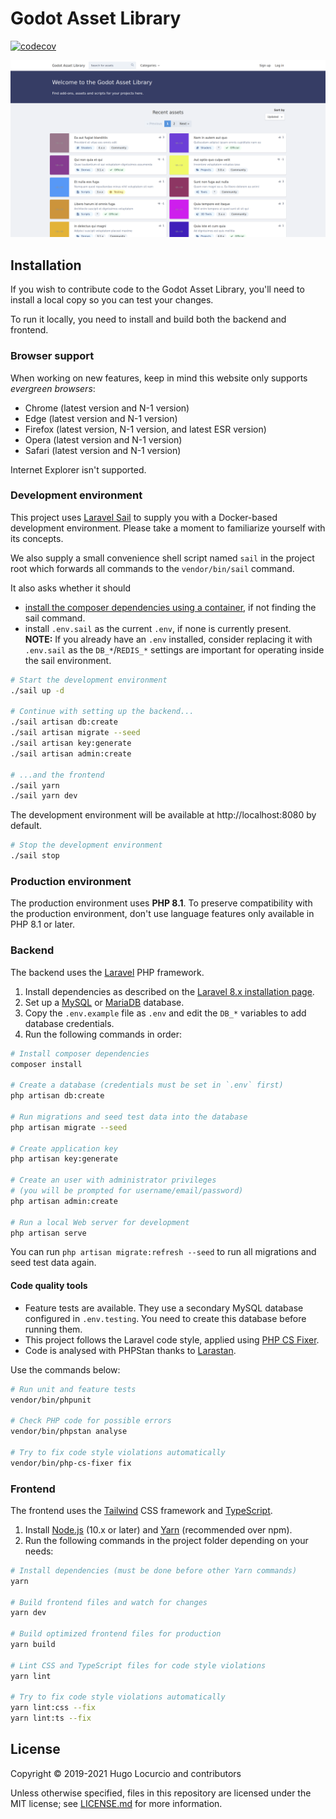 # Godot Asset Library

[![codecov](https://codecov.io/gh/Calinou/godot-asset-library-laravel/branch/master/graph/badge.svg)](https://codecov.io/gh/Calinou/godot-asset-library-laravel)

![Screenshot](https://raw.githubusercontent.com/Calinou/media/master/godot-asset-library-laravel/screenshot.png)

## Installation

If you wish to contribute code to the Godot Asset Library, you'll need to
install a local copy so you can test your changes.

To run it locally, you need to install and build both the backend and frontend.

### Browser support

When working on new features, keep in mind this website only supports
*evergreen browsers*:

- Chrome (latest version and N-1 version)
- Edge (latest version and N-1 version)
- Firefox (latest version, N-1 version, and latest ESR version)
- Opera (latest version and N-1 version)
- Safari (latest version and N-1 version)

Internet Explorer isn't supported.

### Development environment

This project uses [Laravel Sail](https://laravel.com/docs/sail) to supply you with a Docker-based
development environment. Please take a moment to familiarize yourself with its concepts.

We also supply a small convenience shell script named `sail` in the project root which forwards all
commands to the `vendor/bin/sail` command.

It also asks whether it should
- [install the composer dependencies using a container](https://laravel.com/docs/sail#installing-composer-dependencies-for-existing-projects),
  if not finding the sail command.
- install `.env.sail` as the current `.env`, if none is currently present.  
  **NOTE:** If you already have an `.env` installed, consider replacing it with `.env.sail`
  as the `DB_*`/`REDIS_*` settings are important for operating inside the sail environment.

```bash
# Start the development environment
./sail up -d

# Continue with setting up the backend...
./sail artisan db:create
./sail artisan migrate --seed
./sail artisan key:generate
./sail artisan admin:create

# ...and the frontend
./sail yarn
./sail yarn dev
```

The development environment will be available at http://localhost:8080 by default.

```bash
# Stop the development environment
./sail stop
```

### Production environment

The production environment uses **PHP 8.1**. To preserve compatibility with the
production environment, don't use language features only available in PHP 8.1 or
later.

### Backend

The backend uses the [Laravel](https://laravel.com/) PHP framework.

1. Install dependencies as described on the
   [Laravel 8.x installation page](https://laravel.com/docs/8.x/installation).
2. Set up a [MySQL](https://www.mysql.com)
   or [MariaDB](https://mariadb.org/) database.
3. Copy the `.env.example` file as `.env` and edit the `DB_*` variables
   to add database credentials.
4. Run the following commands in order:

```bash
# Install composer dependencies
composer install

# Create a database (credentials must be set in `.env` first)
php artisan db:create

# Run migrations and seed test data into the database
php artisan migrate --seed

# Create application key
php artisan key:generate

# Create an user with administrator privileges
# (you will be prompted for username/email/password)
php artisan admin:create

# Run a local Web server for development
php artisan serve
```

You can run `php artisan migrate:refresh --seed` to run all migrations
and seed test data again.

#### Code quality tools

- Feature tests are available. They use a secondary MySQL database configured
  in `.env.testing`. You need to create this database before running them.
- This project follows the Laravel code style,
  applied using [PHP CS Fixer](https://github.com/FriendsOfPhp/PHP-CS-Fixer).
- Code is analysed with PHPStan thanks to
  [Larastan](https://github.com/nunomaduro/larastan).

Use the commands below:

```bash
# Run unit and feature tests
vendor/bin/phpunit

# Check PHP code for possible errors
vendor/bin/phpstan analyse

# Try to fix code style violations automatically
vendor/bin/php-cs-fixer fix
```

### Frontend

The frontend uses the [Tailwind](https://tailwindcss.com/) CSS framework
and [TypeScript](https://www.typescriptlang.org/).

1. Install [Node.js](https://nodejs.org/en/) (10.x or later)
   and [Yarn](https://nodejs.org/en/) (recommended over npm).
2. Run the following commands in the project folder depending on your needs:

```bash
# Install dependencies (must be done before other Yarn commands)
yarn

# Build frontend files and watch for changes
yarn dev

# Build optimized frontend files for production
yarn build

# Lint CSS and TypeScript files for code style violations
yarn lint

# Try to fix code style violations automatically
yarn lint:css --fix
yarn lint:ts --fix
```

## License

Copyright © 2019-2021 Hugo Locurcio and contributors

Unless otherwise specified, files in this repository are licensed under
the MIT license; see [LICENSE.md](LICENSE.md) for more information.
